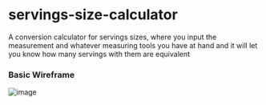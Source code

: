 # servings-size-calculator
A conversion calculator for servings sizes, where you input the measurement and whatever measuring tools you have at hand and it will let you know how many servings with them are equivalent

### Basic Wireframe
![image](https://user-images.githubusercontent.com/58574404/205774665-33d75532-0e3c-4f2d-87cb-769ab4de5ac2.png)

